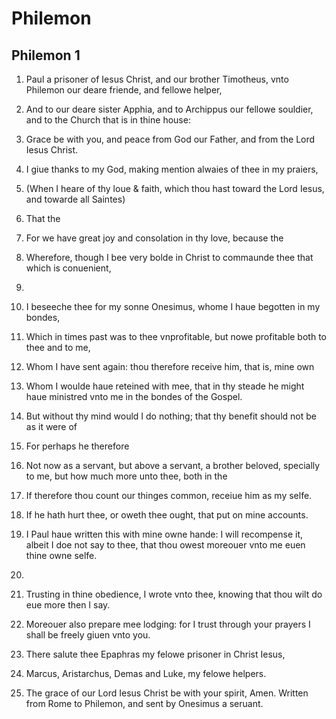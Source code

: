 # Philemon

## Philemon 1

1. Paul a prisoner of Iesus Christ, and our brother Timotheus, vnto Philemon our deare friende, and fellowe helper,

2. And to our deare sister Apphia, and to Archippus our fellowe souldier, and to the Church that is in thine house:

3. Grace be with you, and peace from God our Father, and from the Lord Iesus Christ.

4. I giue thanks to my God, making mention alwaies of thee in my praiers,

5. (When I heare of thy loue & faith, which thou hast toward the Lord Iesus, and towarde all Saintes)

6. That the 

7. For we have great joy and consolation in thy love, because the 

8. Wherefore, though I bee very bolde in Christ to commaunde thee that which is conuenient,

9. 
          

10. I beseeche thee for my sonne Onesimus, whome I haue begotten in my bondes,

11. Which in times past was to thee vnprofitable, but nowe profitable both to thee and to me,

12. Whom I have sent again: thou therefore receive him, that is, mine own 

13. Whom I woulde haue reteined with mee, that in thy steade he might haue ministred vnto me in the bondes of the Gospel.

14. But without thy mind would I do nothing; that thy benefit should not be as it were of 

15. For perhaps he therefore 

16. Not now as a servant, but above a servant, a brother beloved, specially to me, but how much more unto thee, both in the 

17. If therefore thou count our thinges common, receiue him as my selfe.

18. If he hath hurt thee, or oweth thee ought, that put on mine accounts.

19. I Paul haue written this with mine owne hande: I will recompense it, albeit I doe not say to thee, that thou owest moreouer vnto me euen thine owne selfe.

20. 
          

21. Trusting in thine obedience, I wrote vnto thee, knowing that thou wilt do eue more then I say.

22. Moreouer also prepare mee lodging: for I trust through your prayers I shall be freely giuen vnto you.

23. There salute thee Epaphras my felowe prisoner in Christ Iesus,

24. Marcus, Aristarchus, Demas and Luke, my felowe helpers.

25. The grace of our Lord Iesus Christ be with your spirit, Amen. Written from Rome to Philemon, and sent by Onesimus a seruant.

